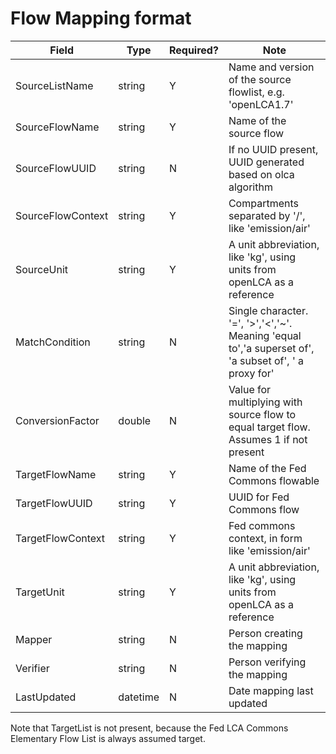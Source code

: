 # Flow Mapping format

Field |	Type |	Required? | Note |
----- | ---- | --------  | ----------- |
SourceListName | string | Y | Name and version of the source flowlist, e.g. 'openLCA1.7' |
SourceFlowName	| string | Y | Name of the source flow |
SourceFlowUUID	| string | N | If no UUID present, UUID generated based on olca algorithm|
SourceFlowContext | string | Y | Compartments separated by '/', like 'emission/air'|
SourceUnit | string | Y | A unit abbreviation, like 'kg', using units from openLCA as a reference |
MatchCondition | string | N |Single character. '=', '>','<','~'. Meaning 'equal to','a superset of', 'a subset of', ' a proxy for'|
ConversionFactor | double | N |	Value for multiplying with source flow to equal target flow. Assumes 1 if not present |
TargetFlowName | string | Y | Name of the Fed Commons flowable |
TargetFlowUUID	| string| Y| UUID for Fed Commons flow |
TargetFlowContext | string | Y | Fed commons context, in form like 'emission/air' |
TargetUnit | string | Y | A unit abbreviation, like 'kg', using units from openLCA as a reference |
Mapper	| string | N	|Person creating the mapping |
Verifier |	string | N |Person verifying the mapping |
LastUpdated | datetime | N | Date mapping last updated |

Note that TargetList is not present, because the Fed LCA Commons Elementary Flow List
 is always assumed target.